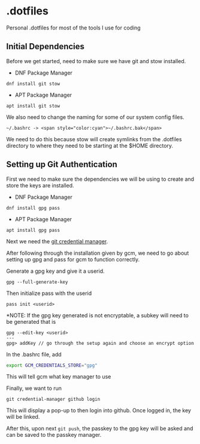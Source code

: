 # .dotfiles
Personal .dotfiles for most of the tools I use for coding

## Initial Dependencies

Before we get started, need to make sure we have git and stow installed.

- DNF Package Manager
```
dnf install git stow
```

- APT Package Manager
```
apt install git stow
```

We also need to change the naming for some of our system config files.
```
~/.bashrc -> <span style="color:cyan">~/.bashrc.bak</span>
```

We need to do this because stow will create symlinks from the .dotfiles directory to where they need to be starting at the $HOME directory.

## Setting up Git Authentication

First we need to make sure the dependencies we will be using to create and store the keys are installed.

- DNF Package Manager
```
dnf install gpg pass
```

- APT Package Manager
```
apt install gpg pass
```

Next we need the [git credential manager](https://github.com/git-ecosystem/git-credential-manager/tree/main).

After following through the installation given by gcm, we need to go about setting up gpg and pass for gcm to function correctly.

Generate a gpg key and give it a userid.
```
gpg --full-generate-key
```

Then initialize pass with the userid
```
pass init <userid>
```

\*NOTE: If the gpg key generated is not encryptable, a subkey will need to be generated that is
```
gpg --edit-key <userid>
---
gpg> addKey // go through the setup again and choose an encrypt option
```

In the .bashrc file, add
```bash
export GCM_CREDENTIALS_STORE="gpg"
```
This will tell gcm what key manager to use

Finally, we want to run
```
git credential-manager github login
```
This will display a pop-up to then login into github. Once logged in, the key will be linked.

After this, upon next `git push`, the passkey to the gpg key will be asked and can be saved to the passkey manager.
